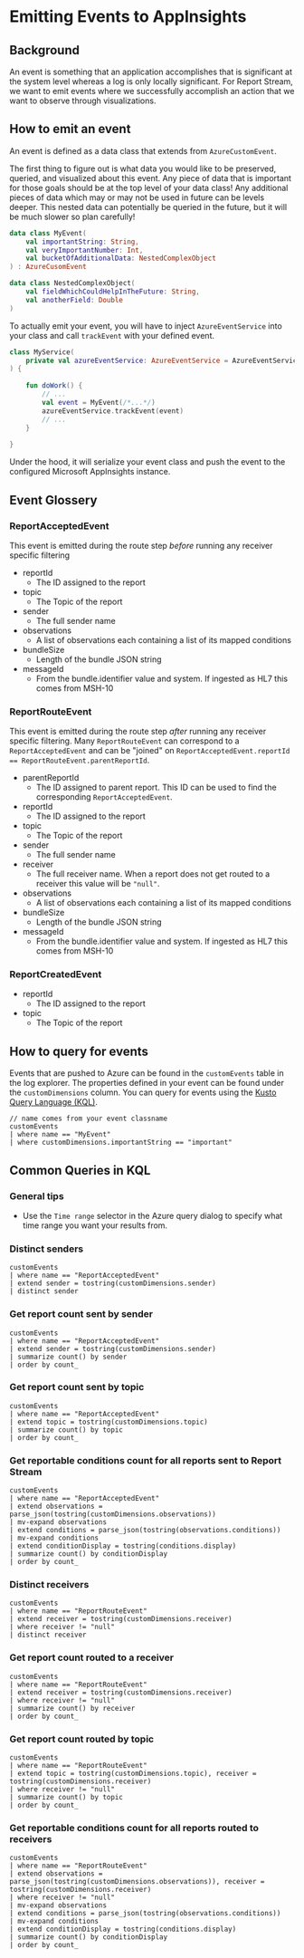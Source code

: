# Emitting Events to AppInsights

## Background
An event is something that an application accomplishes that is significant at the system level whereas a 
log is only locally significant. For Report Stream, we want to emit events where we successfully accomplish
an action that we want to observe through visualizations.

## How to emit an event

An event is defined as a data class that extends from `AzureCustomEvent`.

The first thing to figure out is what data you would like to be preserved, queried, and visualized about this event.
Any piece of data that is important for those goals should be at the top level of your data class! Any additional 
pieces of data which may or may not be used in future can be levels deeper. This nested data can potentially be queried 
in the future, but it will be much slower so plan carefully!

```kotlin
data class MyEvent(
    val importantString: String,
    val veryImportantNumber: Int,
    val bucketOfAdditionalData: NestedComplexObject
) : AzureCusomEvent

data class NestedComplexObject(
    val fieldWhichCouldHelpInTheFuture: String,
    val anotherField: Double
)
```

To actually emit your event, you will have to inject `AzureEventService` into your class and call `trackEvent` with
your defined event.

```kotlin
class MyService(
    private val azureEventService: AzureEventService = AzureEventService()
) {
    
    fun doWork() {
        // ...
        val event = MyEvent(/*...*/)
        azureEventService.trackEvent(event)
        // ...
    }
    
}
```

Under the hood, it will serialize your event class and push the event
to the configured Microsoft AppInsights instance.

## Event Glossery

### ReportAcceptedEvent
This event is emitted during the route step _before_ running any receiver specific filtering
- reportId
  - The ID assigned to the report
- topic
  - The Topic of the report
- sender
  - The full sender name
- observations
  - A list of observations each containing a list of its mapped conditions
- bundleSize
  - Length of the bundle JSON string
- messageId
  - From the bundle.identifier value and system. If ingested as HL7 this comes from MSH-10

### ReportRouteEvent
This event is emitted during the route step _after_ running any receiver specific filtering. 
Many `ReportRouteEvent` can correspond to a `ReportAcceptedEvent` and can be "joined" on 
`ReportAcceptedEvent.reportId == ReportRouteEvent.parentReportId`.

- parentReportId
  - The ID assigned to parent report. This ID can be used to find the corresponding `ReportAcceptedEvent`.
- reportId
  - The ID assigned to the report
- topic
  - The Topic of the report
- sender
  - The full sender name
- receiver
  - The full receiver name. When a report does not get routed to a receiver this value will be `"null"`.
- observations
  - A list of observations each containing a list of its mapped conditions 
- bundleSize
  - Length of the bundle JSON string
- messageId
    - From the bundle.identifier value and system. If ingested as HL7 this comes from MSH-10

### ReportCreatedEvent
- reportId
    - The ID assigned to the report
- topic
    - The Topic of the report

## How to query for events

Events that are pushed to Azure can be found in the `customEvents` table in the log explorer. The properties defined in
your event can be found under the `customDimensions` column. You can query for events using the 
[Kusto Query Language (KQL)](https://learn.microsoft.com/en-us/azure/data-explorer/kusto/query/).

```
// name comes from your event classname 
customEvents
| where name == "MyEvent"
| where customDimensions.importantString == "important"
```

## Common Queries in KQL

### General tips
- Use the `Time range` selector in the Azure query dialog to specify what time range
  you want your results from.

### Distinct senders
```
customEvents
| where name == "ReportAcceptedEvent"
| extend sender = tostring(customDimensions.sender)
| distinct sender
```

### Get report count sent by sender
```
customEvents
| where name == "ReportAcceptedEvent"
| extend sender = tostring(customDimensions.sender)
| summarize count() by sender 
| order by count_
```

### Get report count sent by topic
```
customEvents
| where name == "ReportAcceptedEvent"
| extend topic = tostring(customDimensions.topic)
| summarize count() by topic 
| order by count_
```

### Get reportable conditions count for all reports sent to Report Stream
```
customEvents
| where name == "ReportAcceptedEvent"
| extend observations = parse_json(tostring(customDimensions.observations))
| mv-expand observations
| extend conditions = parse_json(tostring(observations.conditions))
| mv-expand conditions
| extend conditionDisplay = tostring(conditions.display)
| summarize count() by conditionDisplay
| order by count_
```

### Distinct receivers
```
customEvents
| where name == "ReportRouteEvent"
| extend receiver = tostring(customDimensions.receiver)
| where receiver != "null"
| distinct receiver
```

### Get report count routed to a receiver
```
customEvents
| where name == "ReportRouteEvent"
| extend receiver = tostring(customDimensions.receiver)
| where receiver != "null"
| summarize count() by receiver 
| order by count_
```

### Get report count routed by topic
```
customEvents
| where name == "ReportRouteEvent"
| extend topic = tostring(customDimensions.topic), receiver = tostring(customDimensions.receiver)
| where receiver != "null"
| summarize count() by topic 
| order by count_
```

### Get reportable conditions count for all reports routed to receivers
```
customEvents
| where name == "ReportRouteEvent"
| extend observations = parse_json(tostring(customDimensions.observations)), receiver = tostring(customDimensions.receiver)
| where receiver != "null"
| mv-expand observations
| extend conditions = parse_json(tostring(observations.conditions))
| mv-expand conditions
| extend conditionDisplay = tostring(conditions.display)
| summarize count() by conditionDisplay
| order by count_
```
